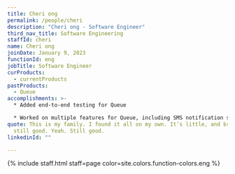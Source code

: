 ```yaml
---
title: Cheri ong
permalink: /people/cheri
description: "Cheri ong - Software Engineer"
third_nav_title: Software Engineering
staffId: cheri
name: Cheri ong
joinDate: January 9, 2023
functionId: eng
jobTitle: Software Engineer
curProducts:
  - currentProducts
pastProducts:
  - Queue
accomplishments: >-
  * Added end-to-end testing for Queue

  * Worked on multiple features for Queue, including SMS notification settings and the admin notes panel
quote: This is my family. I found it all on my own. It’s little, and broken, but
  still good. Yeah. Still good.
linkedinId: ""

---
```


{% include staff.html staff=page color=site.colors.function-colors.eng %}
